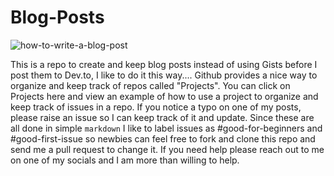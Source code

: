 # Blog-Posts

![how-to-write-a-blog-post](https://user-images.githubusercontent.com/14003326/217071909-471b0d53-d1f9-463e-827c-e5a989bdc32c.png)

This is a repo to create and keep blog posts instead of using Gists before I post them to Dev.to, I like to do it this way.... Github provides a nice way to organize and keep track of repos called "Projects". You can click on Projects here and view an example of how to use a project to organize and keep track of issues in a repo. If you notice a typo on one of my posts, please raise an issue so I can keep track of it and update. Since these are all done in simple `markdown` I like to label issues as #good-for-beginners and #good-first-issue so newbies can feel free to fork and clone this repo and send me a pull request to change it. If you need help please reach out to me on one of my socials and I am more than willing to help.
